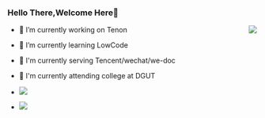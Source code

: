 ### Hello There,Welcome Here👋

<!-- **Doctor-wu/Doctor-wu** is a ✨ _special_ ✨ repository because its `README.md` (this file) appears on your GitHub profile.

Here are some ideas to get you started: -->
<p></p>
<img align="right" src="https://github-readme-stats.vercel.app/api?username=Doctor-wu&theme=tokyonight&show_icons=true&count_private=true"/>
<p></p>
<ul>
  <li><p></p>🔭 I’m currently working on Tenon</li>
  <li><p></p>🌱 I’m currently learning LowCode</li>
  <li><p></p>💼 I'm currently serving Tencent/wechat/we-doc</li>
  <li><p></p>🏫 I'm currently attending college at DGUT</li>
  <li><p></p><img src="https://img.shields.io/github/followers/Doctor-wu?style=social"/></li>
  <li><p></p><img src="https://img.shields.io/github/stars/Doctor-wu?style=social"/></li>
</ul>

<!-- - 👯 I’m looking to collaborate on ...
- 🤔 I’m looking for help with ...
- 💬 Ask me about ...
- 📫 How to reach me: ...
- 😄 Pronouns: ...
- ⚡ Fun fact: ... -->

